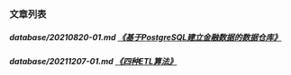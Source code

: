 
[@id]: README.md 
[@title]: database
[@location]: docs/database/README.md
[@author]: leity
[@date]: 2021-12-07

### 文章列表

##### database/20210820-01.md  [《基于PostgreSQL建立金融数据的数据仓库》](database/20210820-01.md)
##### database/20211207-01.md  [《四种ETL算法》](database/20211207-01.md)

